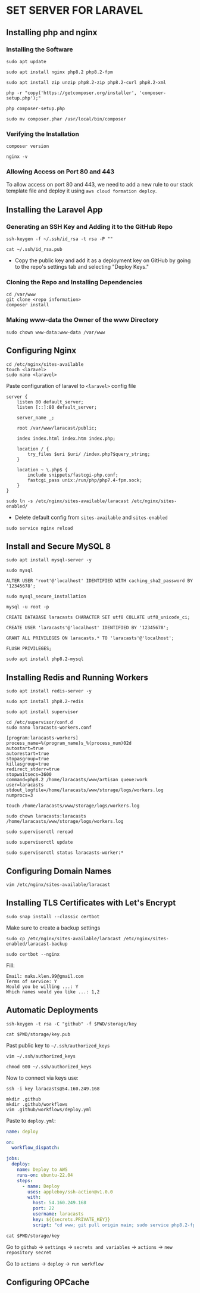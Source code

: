# SET SERVER FOR LARAVEL

## Installing php and nginx

### Installing the Software

```shell
sudo apt update
```

```shell
sudo apt install nginx php8.2 php8.2-fpm
```

```shell
sudo apt install zip unzip php8.2-zip php8.2-curl php8.2-xml
```

```shell
php -r "copy('https://getcomposer.org/installer', 'composer-setup.php');"
```

```shell
php composer-setup.php
```

```shell
sudo mv composer.phar /usr/local/bin/composer
```

### Verifying the Installation

```shell
composer version
```

```shell
nginx -v
```

### Allowing Access on Port 80 and 443

To allow access on port 80 and 443, we need to add a new rule to our stack template file and
deploy it using `aws cloud formation deploy`.

## Installing the Laravel App

### Generating an SSH Key and Adding it to the GitHub Repo

```shell
ssh-keygen -f ~/.ssh/id_rsa -t rsa -P ""
```

```shell
cat ~/.ssh/id_rsa.pub
```

* Copy the public key and add it as a deployment key on GitHub by going to the repo's settings tab
  and selecting "Deploy Keys."

### Cloning the Repo and Installing Dependencies

```shell
cd /var/www
git clone <repo information>
composer install
```

### Making www-data the Owner of the www Directory

```shell
sudo chown www-data:www-data /var/www
```

## Configuring Nginx

```shell
cd /etc/nginx/sites-available
touch <laravel>
sudo nano <laravel>
```

Paste configuration of laravel to `<laravel>` config file

```shell
server {
    listen 80 default_server;
    listen [::]:80 default_server;

    server_name _;

    root /var/www/laracast/public;

    index index.html index.htm index.php;

    location / {
        try_files $uri $uri/ /index.php?$query_string;
    }

    location ~ \.php$ {
        include snippets/fastcgi-php.conf;
        fastcgi_pass unix:/run/php/php7.4-fpm.sock;
    }
}
```

```shell
sudo ln -s /etc/nginx/sites-available/laracast /etc/nginx/sites-enabled/
```

* Delete default config from `sites-available` and `sites-enabled`

```shell
sudo service nginx reload
```

## Install and Secure MySQL 8

```shell
sudo apt install mysql-server -y
```

```shell
sudo mysql
```

```mysql
ALTER USER 'root'@'localhost' IDENTIFIED WITH caching_sha2_password BY '12345678';
```

```shell
sudo mysql_secure_installation
```

```shell
mysql -u root -p
```

```mysql
CREATE DATABASE laracasts CHARACTER SET utf8 COLLATE utf8_unicode_ci;
```

```mysql
CREATE USER 'laracasts'@'localhost' IDENTIFIED BY '12345678';
```

```mysql
GRANT ALL PRIVILEGES ON laracasts.* TO 'laracasts'@'localhost';
```

```mysql
FLUSH PRIVILEGES;
```

```shell
sudo apt install php8.2-mysql
```

## Installing Redis and Running Workers

```shell
sudo apt install redis-server -y
```

```shell
sudo apt install php8.2-redis
```

```shell
sudo apt install supervisor
```

```shell
cd /etc/supervisor/conf.d
sudo nano laracasts-workers.conf
```

```text
[program:laracasts-workers]
process_name=%(program_name)s_%(process_num)02d
autostart=true
autorestart=true
stopasgroup=true
killasgroup=true
redirect_stderr=true
stopwaitsecs=3600
command=php8.2 /home/laracasts/www/artisan queue:work
user=laracasts
stdout_logfile=/home/laracasts/www/storage/logs/workers.log
numprocs=3
```

```shell
touch /home/laracasts/www/storage/logs/workers.log
```

```shell
sudo chown laracasts:laracasts /home/laracasts/www/storage/logs/workers.log
```

```shell
sudo supervisorctl reread
```

```shell
sudo supervisorctl update
```

```shell
sudo supervisorctl status laracasts-worker:*
```

## Configuring Domain Names

```shell
vim /etc/nginx/sites-available/laracast
```

## Installing TLS Certificates with Let's Encrypt

```shell
sudo snap install --classic certbot
```

Make sure to create a backup settings

```shell
sudo cp /etc/nginx/sites-available/laracast /etc/nginx/sites-enabled/laracast-backup
```

```shell
sudo certbot --nginx
```

Fill:

```text
Email: maks.klen.99@gmail.com
Terms of service: Y
Would you be willing ...: Y
Which names would you like ...: 1,2
```

## Automatic Deployments

```shell
ssh-keygen -t rsa -C "github" -f $PWD/storage/key
```

```shell
cat $PWD/storage/key.pub
```

Past public key to `~/.ssh/authorized_keys`

```shell
vim ~/.ssh/authorized_keys
```

```shell
chmod 600 ~/.ssh/authorized_keys
```

Now to connect via keys use:

```shell
ssh -i key laracasts@54.160.249.168
```

```shell
mkdir .github
mkdir .github/workflows
vim .github/workflows/deploy.yml
```

Paste to `deploy.yml`:

```yaml
name: deploy

on:
  workflow_dispatch:

jobs:
  deploy:
    name: Deploy to AWS
    runs-on: ubuntu-22.04
    steps:
      - name: Deploy
        uses: appleboy/ssh-action@v1.0.0
        with:
          host: 54.160.249.168
          port: 22
          username: laracasts
          key: ${{secrets.PRIVATE_KEY}}
          script: "cd www; git pull origin main; sudo service php8.2-fpm reload"
```

```shell
cat $PWD/storage/key
```

Go to `github` -> `settings` -> `secrets and variables` -> `actions` -> `new repository secret`

Go to `actions` -> `deploy` -> `run workflow`

## Configuring OPCache

